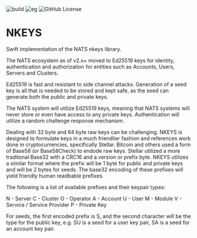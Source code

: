 ![build](https://github.com/nats-io/nkeys.swift/actions/workflows/swift.yml/badge.svg)
![eg](https://img.shields.io/badge/Powered%20By-NATS-green)
![GitHub License](https://img.shields.io/github/license/nats-io/nkeys.swift)

# NKEYS

Swift implementation of the NATS nkeys library.

The NATS ecosystem as of v2.x+ moved to Ed25519 keys for identity, authentication and authorization for entities such as Accounts, Users, Servers and Clusters.

Ed25519 is fast and resistant to side channel attacks. Generation of a seed key is all that is needed to be stored and kept safe, as the seed can generate both the public and private keys.

The NATS system will utilize Ed25519 keys, meaning that NATS systems will never store or even have access to any private keys. Authentication will utilize a random challenge response mechanism.

Dealing with 32 byte and 64 byte raw keys can be challenging. NKEYS is designed to formulate keys in a much friendlier fashion and references work done in cryptocurrencies, specifically Stellar. Bitcoin and others used a form of Base58 (or Base58Check) to endode raw keys. Stellar utilized a more traditonal Base32 with a CRC16 and a version or prefix byte. NKEYS utilizes a similar format where the prefix will be 1 byte for public and private keys and will be 2 bytes for seeds. The base32 encoding of these prefixes will yield friendly human readbable prefixes.

The following is a list of available prefixes and their keypair types:

N - Server
C - Cluster
O - Operator
A - Account
U - User
M - Module
V - Service / Service Provider
P - Private Key

For seeds, the first encoded prefix is S, and the second character will be the type for the public key, e.g. SU is a seed for a user key pair, SA is a seed for an account key pair.
